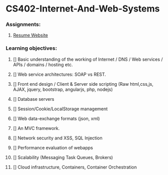 # CS402-Internet-And-Web-Systems

### Assignments:

1. [Resume Website](https://flamefractal.github.io/CS402-Internet-And-Web-Systems/Resume-Website/index.html)






### Learning objectives:

1. [] Basic understanding of the working of Internet / DNS / Web services / APIs / domains / hosting etc.

2. [] Web service architectures: SOAP vs REST.

3. [] Front end design / Client & Server side scripting (Raw html,css,js, AJAX, jquery, bootstrap, angularjs, php, nodejs)

4. [] Database servers

5. [] Session/Cookie/LocalStorage management

6. [] Web data-exchange formats (json, xml)

7. [] An MVC framework.

8. [] Network security and XSS, SQL Injection

9. [] Performance evaluation of webapps

10. [] Scalability (Messaging Task Queues, Brokers)

11. [] Cloud infrastructure, Containers, Container Orchestration
